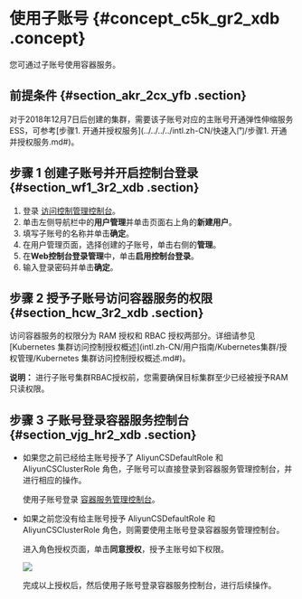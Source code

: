 # 使用子账号 {#concept_c5k_gr2_xdb .concept}

您可通过子账号使用容器服务。

## 前提条件 {#section_akr_2cx_yfb .section}

对于2018年12月7日后创建的集群，需要该子账号对应的主账号开通弹性伸缩服务 ESS，可参考[步骤1. 开通并授权服务](../../../../intl.zh-CN/快速入门/步骤1. 开通并授权服务.md#)。

## 步骤 1 创建子账号并开启控制台登录 {#section_wf1_3r2_xdb .section}

1.  登录 [访问控制管理控制台](https://ram.console.aliyun.com/#/overview)。
2.  单击左侧导航栏中的**用户管理**并单击页面右上角的**新建用户**。
3.  填写子账号的名称并单击**确定**。
4.  在用户管理页面，选择创建的子账号，单击右侧的**管理**。
5.  在**Web控制台登录管理**中，单击**启用控制台登录**。
6.  输入登录密码并单击**确定**。

## 步骤 2 授予子账号访问容器服务的权限 {#section_hcw_3r2_xdb .section}

访问容器服务的权限分为 RAM 授权和 RBAC 授权两部分。详细请参见[Kubernetes 集群访问控制授权概述](intl.zh-CN/用户指南/Kubernetes集群/授权管理/Kubernetes 集群访问控制授权概述.md#)。

**说明：** 进行子账号集群RBAC授权前，您需要确保目标集群至少已经被授予RAM只读权限。

## 步骤 3 子账号登录容器服务控制台 {#section_vjg_hr2_xdb .section}

-   如果您之前已经给主账号授予了 AliyunCSDefaultRole 和 AliyunCSClusterRole 角色，子账号可以直接登录到容器服务管理控制台，并进行相应的操作。

    使用子账号登录 [容器服务管理控制台](https://cs.console.aliyun.com/#/overview/all)。

-   如果之前您没有给主账号授予 AliyunCSDefaultRole 和 AliyunCSClusterRole 角色，则需要使用主账号登录容器服务管理控制台。

    进入角色授权页面，单击**同意授权**，授予主账号如下权限。

    ![](http://static-aliyun-doc.oss-cn-hangzhou.aliyuncs.com/assets/img/16636/155861023010479_zh-CN.png)

    完成以上授权后，然后使用子账号登录容器服务控制台，进行后续操作。


